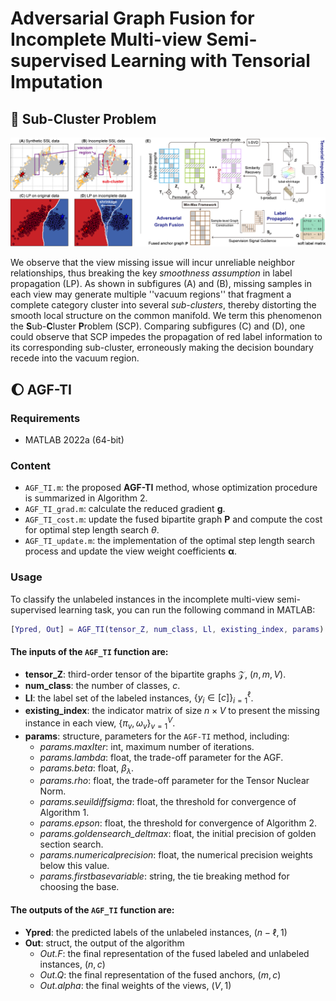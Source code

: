 # Adversarial Graph Fusion for Incomplete Multi-view Semi-supervised Learning with Tensorial Imputation
## 💭 Sub-Cluster Problem
<img src="./src/motivation_method.png"/>

We observe that the view missing issue will incur unreliable neighbor relationships, thus breaking the key _smoothness assumption_ in label propagation (LP).
As shown in subfigures (A) and (B), missing samples in each view may generate multiple ''vacuum regions'' that fragment a complete category cluster into several _sub-clusters_, thereby distorting the smooth local structure on the common manifold. We term this phenomenon the **S**ub-**C**luster **P**roblem (SCP).
Comparing subfigures (C) and (D), one could observe that SCP impedes the propagation of red label information to its corresponding sub-cluster, erroneously making the decision boundary recede into the vacuum region.

## 🌔 AGF-TI
### Requirements
- MATLAB 2022a (64-bit)

### Content
- `AGF_TI.m`: the proposed **AGF-TI** method, whose optimization procedure is summarized in Algorithm 2.
- `AGF_TI_grad.m`: calculate the reduced gradient $\mathbf{g}$.
- `AGF_TI_cost.m`: update the fused bipartite graph $\mathbf{P}$ and compute the cost for optimal step length search $\theta$.
- `AGF_TI_update.m`: the implementation of the optimal step length search process and update the view weight coefficients $\boldsymbol{\alpha}$.


### Usage
To classify the unlabeled instances in the incomplete multi-view semi-supervised learning task, you can run the following command in MATLAB:

```matlab
[Ypred, Out] = AGF_TI(tensor_Z, num_class, Ll, existing_index, params)
```


#### The inputs of the `AGF_TI` function are:

- **tensor_Z**: third-order tensor of the bipartite graphs $\mathcal{Z}$, $(n, m, V)$.
- **num_class**: the number of classes, $c$.
- **Ll**: the label set of the labeled instances, $\{y_i{\in}[c]\}_{i=1}^\ell$.
- **existing_index**: the indicator matrix of size $n \times V$ to present the missing instance in each view, $\{\pi_v, \omega_v\}_{v=1}^V$.
- **params**: structure, parameters for the `AGF-TI` method, including:
    - *params.maxIter*: int, maximum number of iterations.
    - *params.lambda*: float, the trade-off parameter for the AGF.
    - *params.beta*: float, $\beta_\lambda$.
    - *params.rho*: float, the trade-off parameter for the Tensor Nuclear Norm.
    - *params.seuildiffsigma*: float, the threshold for convergence of Algorithm 1.
    - *params.epson*: float, the threshold for convergence of Algorithm 2.
    - *params.goldensearch_deltmax*: float, the initial precision of golden section search.
    - *params.numericalprecision*: float, the numerical precision weights below this value.
    - *params.firstbasevariable*: string, the tie breaking method for choosing the base.


#### The outputs of the `AGF_TI` function are:
- **Ypred**: the predicted labels of the unlabeled instances, $(n-\ell, 1)$
- **Out**: struct, the output of the algorithm
    - *Out.F*: the final representation of the fused labeled and unlabeled instances, $(n, c)$
    - *Out.Q*: the final representation of the fused anchors, $(m, c)$
    - *Out.alpha*: the final weights of the views, $(V, 1)$
